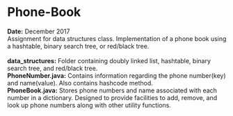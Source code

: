 # Phone-Book
<b>Date:</b> December 2017 </br>
Assignment for data structures class. Implementation of a phone book using a hashtable, binary search tree, or red/black tree. </br></br>
<b>data_structures:</b> Folder containing doubly linked list, hashtable, binary search tree, and red/black tree. </br>
<b>PhoneNumber.java:</b> Contains information regarding the phone number(key) and name(value). Also contains hashcode method.</br>
<b>PhoneBook.java:</b> Stores phone numbers and name associated with each number in a dictionary. Designed to provide facilities to add, remove, and look up phone numbers along with other utility functions. </br>
